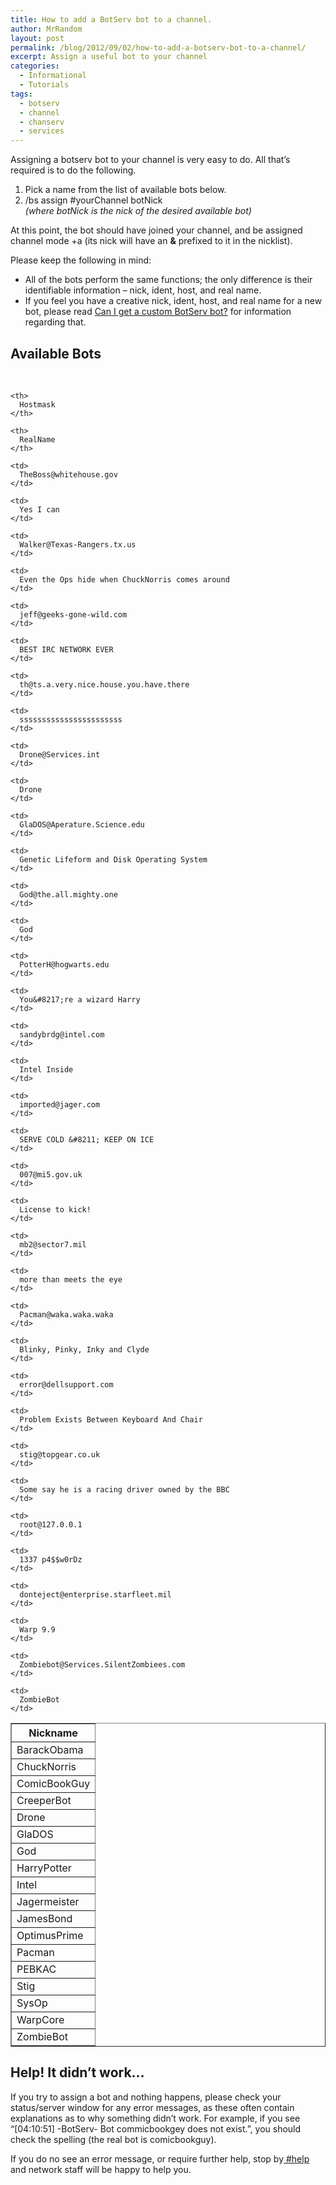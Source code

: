 ```yaml
---
title: How to add a BotServ bot to a channel.
author: MrRandom
layout: post
permalink: /blog/2012/09/02/how-to-add-a-botserv-bot-to-a-channel/
excerpt: Assign a useful bot to your channel
categories:
  - Informational
  - Tutorials
tags:
  - botserv
  - channel
  - chanserv
  - services
---
```

Assigning a botserv bot to your channel is very easy to do. All that’s required is to do the following.

1.  Pick a name from the list of available bots below.
2.  /bs assign #yourChannel botNick  
    *(where botNick is the nick of the desired available bot)*

At this point, the bot should have joined your channel, and be assigned channel mode +a (its nick will have an **&** prefixed to it in the nicklist).

Please keep the following in mind:

*   All of the bots perform the same functions; the only difference is their identifiable information – nick, ident, host, and real name.
*   If you feel you have a creative nick, ident, host, and real name for a new bot, please read [Can I get a custom BotServ bot?][1] for information regarding that.

## Available Bots

&nbsp;

<table border="1">
  <tr>
    <th>
      Nickname
    </th>
    
    <th>
      Hostmask
    </th>
    
    <th>
      RealName
    </th>
  </tr>
  
  <tr>
    <td>
      BarackObama
    </td>
    
    <td>
      TheBoss@whitehouse.gov
    </td>
    
    <td>
      Yes I can
    </td>
  </tr>
  
  <tr>
    <td>
      ChuckNorris
    </td>
    
    <td>
      Walker@Texas-Rangers.tx.us
    </td>
    
    <td>
      Even the Ops hide when ChuckNorris comes around
    </td>
  </tr>
  
  <tr>
    <td>
      ComicBookGuy
    </td>
    
    <td>
      jeff@geeks-gone-wild.com
    </td>
    
    <td>
      BEST IRC NETWORK EVER
    </td>
  </tr>
  
  <tr>
    <td>
      CreeperBot
    </td>
    
    <td>
      th@ts.a.very.nice.house.you.have.there
    </td>
    
    <td>
      sssssssssssssssssssssss
    </td>
  </tr>
  
  <tr>
    <td>
      Drone
    </td>
    
    <td>
      Drone@Services.int
    </td>
    
    <td>
      Drone
    </td>
  </tr>
  
  <tr>
    <td>
      GlaDOS
    </td>
    
    <td>
      GlaDOS@Aperature.Science.edu
    </td>
    
    <td>
      Genetic Lifeform and Disk Operating System
    </td>
  </tr>
  
  <tr>
    <td>
      God
    </td>
    
    <td>
      God@the.all.mighty.one
    </td>
    
    <td>
      God
    </td>
  </tr>
  
  <tr>
    <td>
      HarryPotter
    </td>
    
    <td>
      PotterH@hogwarts.edu
    </td>
    
    <td>
      You&#8217;re a wizard Harry
    </td>
  </tr>
  
  <tr>
    <td>
      Intel
    </td>
    
    <td>
      sandybrdg@intel.com
    </td>
    
    <td>
      Intel Inside
    </td>
  </tr>
  
  <tr>
    <td>
      Jagermeister
    </td>
    
    <td>
      imported@jager.com
    </td>
    
    <td>
      SERVE COLD &#8211; KEEP ON ICE
    </td>
  </tr>
  
  <tr>
    <td>
      JamesBond
    </td>
    
    <td>
      007@mi5.gov.uk
    </td>
    
    <td>
      License to kick!
    </td>
  </tr>
  
  <tr>
    <td>
      OptimusPrime
    </td>
    
    <td>
      mb2@sector7.mil
    </td>
    
    <td>
      more than meets the eye
    </td>
  </tr>
  
  <tr>
    <td>
      Pacman
    </td>
    
    <td>
      Pacman@waka.waka.waka
    </td>
    
    <td>
      Blinky, Pinky, Inky and Clyde
    </td>
  </tr>
  
  <tr>
    <td>
      PEBKAC
    </td>
    
    <td>
      error@dellsupport.com
    </td>
    
    <td>
      Problem Exists Between Keyboard And Chair
    </td>
  </tr>
  
  <tr>
    <td>
      Stig
    </td>
    
    <td>
      stig@topgear.co.uk
    </td>
    
    <td>
      Some say he is a racing driver owned by the BBC
    </td>
  </tr>
  
  <tr>
    <td>
      SysOp
    </td>
    
    <td>
      root@127.0.0.1
    </td>
    
    <td>
      1337 p4$$w0rDz
    </td>
  </tr>
  
  <tr>
    <td>
      WarpCore
    </td>
    
    <td>
      donteject@enterprise.starfleet.mil
    </td>
    
    <td>
      Warp 9.9
    </td>
  </tr>
  
  <tr>
    <td>
      ZombieBot
    </td>
    
    <td>
      Zombiebot@Services.SilentZombiees.com
    </td>
    
    <td>
      ZombieBot
    </td>
  </tr>
</table>

## Help! It didn’t work…

If you try to assign a bot and nothing happens, please check your status/server window for any error messages, as these often contain explanations as to why something didn’t work. For example, if you see “[04:10:51] -BotServ- Bot commicbookgey does not exist.”, you should check the spelling (the real bot is comicbookguy).

If you do no see an error message, or require further help, stop by[ #help][2] and network staff will be happy to help you.

 [1]: http://www.digitalirc.org/2012/09/02/can-i-get-a-custom-botserv-bot/ "Can I get a custom BotServ bot?"
 [2]: http://www.digitalirc.org/webchat-help/ "Help"